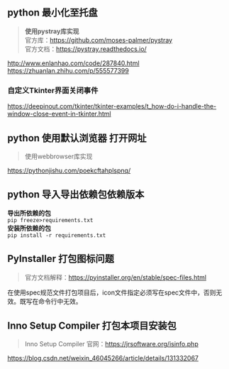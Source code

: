 ## python 最小化至托盘 
> **使用pystray库实现**  
> 官方库：https://github.com/moses-palmer/pystray  
> 官方文档：https://pystray.readthedocs.io/

http://www.enlanhao.com/code/287840.html
https://zhuanlan.zhihu.com/p/555577399
### 自定义Tkinter界面关闭事件
https://deepinout.com/tkinter/tkinter-examples/t_how-do-i-handle-the-window-close-event-in-tkinter.html

## python 使用默认浏览器 打开网址
> 使用webbrowser库实现

https://pythonjishu.com/poekcftahplspnq/

## python 导入导出依赖包依赖版本
**导出所依赖的包**  
`pip freeze>requirements.txt`  
**安装所依赖的包**  
`pip install -r requirements.txt`  

## PyInstaller 打包图标问题
> 官方文档解释：https://pyinstaller.org/en/stable/spec-files.html

在使用spec规范文件打包项目后，icon文件指定必须写在spec文件中，否则无效。既写在命令行中无效。
## Inno Setup Compiler 打包本项目安装包
> Inno Setup Compiler 官网：https://jrsoftware.org/isinfo.php

https://blog.csdn.net/weixin_46045266/article/details/131332067